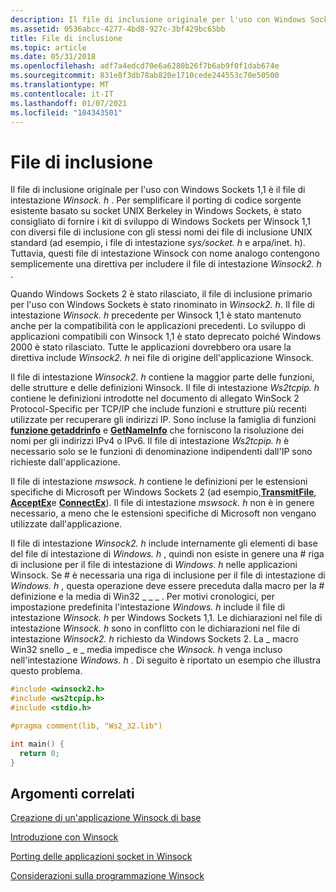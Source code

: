 ```yaml
---
description: Il file di inclusione originale per l'uso con Windows Sockets 1,1 è il file di intestazione Winsock. h.
ms.assetid: 0536abcc-4277-4bd8-927c-3bf429bc65bb
title: File di inclusione
ms.topic: article
ms.date: 05/31/2018
ms.openlocfilehash: adf7a4edcd70e6a6280b26f7b6ab9f0f1dab674e
ms.sourcegitcommit: 831e8f3db78ab820e1710cede244553c70e50500
ms.translationtype: MT
ms.contentlocale: it-IT
ms.lasthandoff: 01/07/2021
ms.locfileid: "104343501"
---
```

# <a name="include-files"></a>File di inclusione

Il file di inclusione originale per l'uso con Windows Sockets 1,1 è il file di intestazione *Winsock. h* . Per semplificare il porting di codice sorgente esistente basato su socket UNIX Berkeley in Windows Sockets, è stato consigliato di fornire i kit di sviluppo di Windows Sockets per Winsock 1,1 con diversi file di inclusione con gli stessi nomi dei file di inclusione UNIX standard (ad esempio, i file di intestazione *sys/socket. h* e arpa/inet. h). Tuttavia, questi file di intestazione Winsock con nome analogo contengono semplicemente una direttiva per includere il file di intestazione *Winsock2. h* .

Quando Windows Sockets 2 è stato rilasciato, il file di inclusione primario per l'uso con Windows Sockets è stato rinominato in *Winsock2. h*. Il file di intestazione *Winsock. h* precedente per Winsock 1,1 è stato mantenuto anche per la compatibilità con le applicazioni precedenti. Lo sviluppo di applicazioni compatibili con Winsock 1,1 è stato deprecato poiché Windows 2000 è stato rilasciato. Tutte le applicazioni dovrebbero ora usare la direttiva include *Winsock2. h* nei file di origine dell'applicazione Winsock.

Il file di intestazione *Winsock2. h* contiene la maggior parte delle funzioni, delle strutture e delle definizioni Winsock. Il file di intestazione *Ws2tcpip. h* contiene le definizioni introdotte nel documento di allegato WinSock 2 Protocol-Specific per TCP/IP che include funzioni e strutture più recenti utilizzate per recuperare gli indirizzi IP. Sono incluse la famiglia di funzioni [**funzione getaddrinfo**](/windows/desktop/api/Ws2tcpip/nf-ws2tcpip-getaddrinfo) e [**GetNameInfo**](/windows/desktop/api/Ws2tcpip/nf-ws2tcpip-getnameinfo) che forniscono la risoluzione dei nomi per gli indirizzi IPv4 o IPv6. Il file di intestazione *Ws2tcpip. h* è necessario solo se le funzioni di denominazione indipendenti dall'IP sono richieste dall'applicazione.

Il file di intestazione *mswsock. h* contiene le definizioni per le estensioni specifiche di Microsoft per Windows Sockets 2 (ad esempio,[**TransmitFile**](/windows/win32/api/mswsock/nf-mswsock-transmitfile), [**AcceptEx**](/windows/win32/api/mswsock/nf-mswsock-acceptex)e [**ConnectEx**](/windows/desktop/api/Mswsock/nc-mswsock-lpfn_connectex)). Il file di intestazione *mswsock. h* non è in genere necessario, a meno che le estensioni specifiche di Microsoft non vengano utilizzate dall'applicazione.

Il file di intestazione *Winsock2. h* include internamente gli elementi di base del file di intestazione di *Windows. h* , quindi non esiste in genere una \# riga di inclusione per il file di intestazione di *Windows. h* nelle applicazioni Winsock. Se \# è necessaria una riga di inclusione per il file di intestazione di *Windows. h* , questa operazione deve essere preceduta dalla macro per la \# definizione e la media di Win32 \_ \_ \_ . Per motivi cronologici, per impostazione predefinita l'intestazione *Windows. h* include il file di intestazione *Winsock. h* per Windows Sockets 1,1. Le dichiarazioni nel file di intestazione *Winsock. h* sono in conflitto con le dichiarazioni nel file di intestazione *Winsock2. h* richiesto da Windows Sockets 2. La \_ macro Win32 snello \_ e \_ media impedisce che *Winsock. h* venga incluso nell'intestazione *Windows. h* . Di seguito è riportato un esempio che illustra questo problema.


```C++
#include <winsock2.h>
#include <ws2tcpip.h>
#include <stdio.h>

#pragma comment(lib, "Ws2_32.lib")

int main() {
  return 0;
}

```



## <a name="related-topics"></a>Argomenti correlati

<dl> <dt>

[Creazione di un'applicazione Winsock di base](creating-a-basic-winsock-application.md)
</dt> <dt>

[Introduzione con Winsock](getting-started-with-winsock.md)
</dt> <dt>

[Porting delle applicazioni socket in Winsock](porting-socket-applications-to-winsock.md)
</dt> <dt>

[Considerazioni sulla programmazione Winsock](winsock-programming-considerations.md)
</dt> </dl>

 

 
